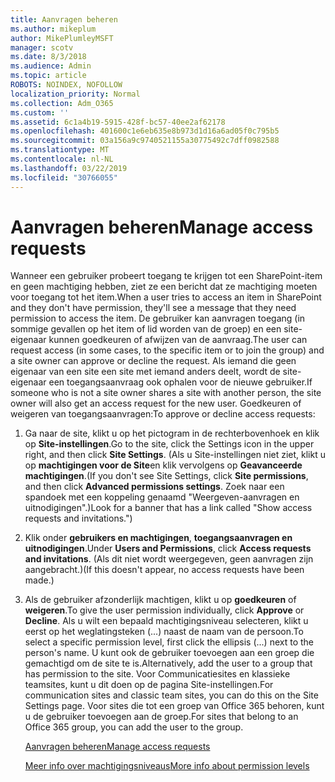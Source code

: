 ```yaml
---
title: Aanvragen beheren
ms.author: mikeplum
author: MikePlumleyMSFT
manager: scotv
ms.date: 8/3/2018
ms.audience: Admin
ms.topic: article
ROBOTS: NOINDEX, NOFOLLOW
localization_priority: Normal
ms.collection: Adm_O365
ms.custom: ''
ms.assetid: 6c1a4b19-5915-428f-bc57-40ee2af62178
ms.openlocfilehash: 401600c1e6eb635e8b973d1d16a6ad05f0c795b5
ms.sourcegitcommit: 03a156a9c9740521155a30775492c7dff0982588
ms.translationtype: MT
ms.contentlocale: nl-NL
ms.lasthandoff: 03/22/2019
ms.locfileid: "30766055"
---
```

# <a name="manage-access-requests"></a><span data-ttu-id="411bd-102">Aanvragen beheren</span><span class="sxs-lookup"><span data-stu-id="411bd-102">Manage access requests</span></span>

<span data-ttu-id="411bd-103">Wanneer een gebruiker probeert toegang te krijgen tot een SharePoint-item en geen machtiging hebben, ziet ze een bericht dat ze machtiging moeten voor toegang tot het item.</span><span class="sxs-lookup"><span data-stu-id="411bd-103">When a user tries to access an item in SharePoint and they don't have permission, they'll see a message that they need permission to access the item.</span></span> <span data-ttu-id="411bd-104">De gebruiker kan aanvragen toegang (in sommige gevallen op het item of lid worden van de groep) en een site-eigenaar kunnen goedkeuren of afwijzen van de aanvraag.</span><span class="sxs-lookup"><span data-stu-id="411bd-104">The user can request access (in some cases, to the specific item or to join the group) and a site owner can approve or decline the request.</span></span> <span data-ttu-id="411bd-105">Als iemand die geen eigenaar van een site een site met iemand anders deelt, wordt de site-eigenaar een toegangsaanvraag ook ophalen voor de nieuwe gebruiker.</span><span class="sxs-lookup"><span data-stu-id="411bd-105">If someone who is not a site owner shares a site with another person, the site owner will also get an access request for the new user.</span></span> <span data-ttu-id="411bd-106">Goedkeuren of weigeren van toegangsaanvragen:</span><span class="sxs-lookup"><span data-stu-id="411bd-106">To approve or decline access requests:</span></span>
  
1. <span data-ttu-id="411bd-107">Ga naar de site, klikt u op het pictogram in de rechterbovenhoek en klik op **Site-instellingen**.</span><span class="sxs-lookup"><span data-stu-id="411bd-107">Go to the site, click the Settings icon in the upper right, and then click **Site Settings**.</span></span> <span data-ttu-id="411bd-108">(Als u Site-instellingen niet ziet, klikt u op **machtigingen voor de Site**en klik vervolgens op **Geavanceerde machtigingen**.</span><span class="sxs-lookup"><span data-stu-id="411bd-108">(If you don't see Site Settings, click **Site permissions**, and then click **Advanced permissions settings**.</span></span> <span data-ttu-id="411bd-109">Zoek naar een spandoek met een koppeling genaamd "Weergeven-aanvragen en uitnodigingen".)</span><span class="sxs-lookup"><span data-stu-id="411bd-109">Look for a banner that has a link called "Show access requests and invitations.")</span></span>
    
2. <span data-ttu-id="411bd-110">Klik onder **gebruikers en machtigingen**, **toegangsaanvragen en uitnodigingen**.</span><span class="sxs-lookup"><span data-stu-id="411bd-110">Under **Users and Permissions**, click **Access requests and invitations**.</span></span> <span data-ttu-id="411bd-111">(Als dit niet wordt weergegeven, geen aanvragen zijn aangebracht.)</span><span class="sxs-lookup"><span data-stu-id="411bd-111">(If this doesn't appear, no access requests have been made.)</span></span>
    
3. <span data-ttu-id="411bd-112">Als de gebruiker afzonderlijk machtigen, klikt u op **goedkeuren** of **weigeren**.</span><span class="sxs-lookup"><span data-stu-id="411bd-112">To give the user permission individually, click **Approve** or **Decline**.</span></span> <span data-ttu-id="411bd-113">Als u wilt een bepaald machtigingsniveau selecteren, klikt u eerst op het weglatingsteken (...) naast de naam van de persoon.</span><span class="sxs-lookup"><span data-stu-id="411bd-113">To select a specific permission level, first click the ellipsis (...) next to the person's name.</span></span> <span data-ttu-id="411bd-114">U kunt ook de gebruiker toevoegen aan een groep die gemachtigd om de site te is.</span><span class="sxs-lookup"><span data-stu-id="411bd-114">Alternatively, add the user to a group that has permission to the site.</span></span> <span data-ttu-id="411bd-115">Voor Communicatiesites en klassieke teamsites, kunt u dit doen op de pagina Site-instellingen.</span><span class="sxs-lookup"><span data-stu-id="411bd-115">For communication sites and classic team sites, you can do this on the Site Settings page.</span></span> <span data-ttu-id="411bd-116">Voor sites die tot een groep van Office 365 behoren, kunt u de gebruiker toevoegen aan de groep.</span><span class="sxs-lookup"><span data-stu-id="411bd-116">For sites that belong to an Office 365 group, you can add the user to the group.</span></span>
    
    [<span data-ttu-id="411bd-117">Aanvragen beheren</span><span class="sxs-lookup"><span data-stu-id="411bd-117">Manage access requests </span></span>](https://go.microsoft.com/fwlink/?linkid=2008747)
    
    [<span data-ttu-id="411bd-118">Meer info over machtigingsniveaus</span><span class="sxs-lookup"><span data-stu-id="411bd-118">More info about permission levels</span></span>](https://go.microsoft.com/fwlink/?linkid=867071)
    

